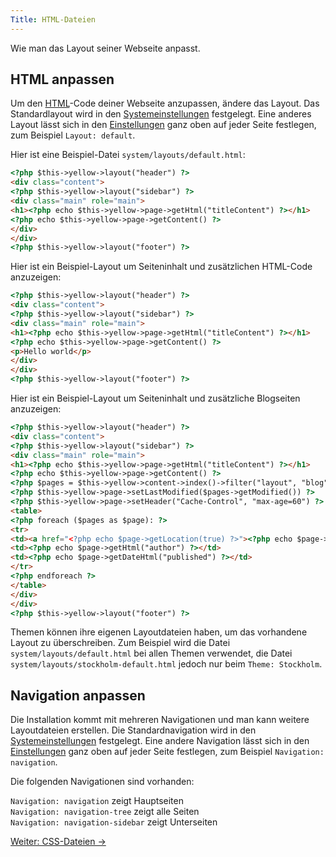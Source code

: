 ```yaml
---
Title: HTML-Dateien
---
```

Wie man das Layout seiner Webseite anpasst.

## HTML anpassen

Um den [HTML](https://www.w3schools.com/html/)-Code deiner Webseite anzupassen, ändere das Layout. Das Standardlayout wird in den [Systemeinstellungen](adjusting-system#systemeinstellungen) festgelegt. Eine anderes Layout lässt sich in den [Einstellungen](markdown-cheat-sheet#einstellungen) ganz oben auf jeder Seite festlegen, zum Beispiel `Layout: default`.


Hier ist eine Beispiel-Datei `system/layouts/default.html`:

``` html
<?php $this->yellow->layout("header") ?>
<div class="content">
<?php $this->yellow->layout("sidebar") ?>
<div class="main" role="main">
<h1><?php echo $this->yellow->page->getHtml("titleContent") ?></h1>
<?php echo $this->yellow->page->getContent() ?>
</div>
</div>
<?php $this->yellow->layout("footer") ?>
```

Hier ist ein Beispiel-Layout um Seiteninhalt und zusätzlichen HTML-Code anzuzeigen:

``` html
<?php $this->yellow->layout("header") ?>
<div class="content">
<?php $this->yellow->layout("sidebar") ?>
<div class="main" role="main">
<h1><?php echo $this->yellow->page->getHtml("titleContent") ?></h1>
<?php echo $this->yellow->page->getContent() ?>
<p>Hello world</p>
</div>
</div>
<?php $this->yellow->layout("footer") ?>
```

Hier ist ein Beispiel-Layout um Seiteninhalt und zusätzliche Blogseiten anzuzeigen:

``` html
<?php $this->yellow->layout("header") ?>
<div class="content">
<?php $this->yellow->layout("sidebar") ?>
<div class="main" role="main">
<h1><?php echo $this->yellow->page->getHtml("titleContent") ?></h1>
<?php echo $this->yellow->page->getContent() ?>
<?php $pages = $this->yellow->content->index()->filter("layout", "blog")->sort("published", false)->limit(5) ?>
<?php $this->yellow->page->setLastModified($pages->getModified()) ?>
<?php $this->yellow->page->setHeader("Cache-Control", "max-age=60") ?>
<table>
<?php foreach ($pages as $page): ?>
<tr>
<td><a href="<?php echo $page->getLocation(true) ?>"><?php echo $page->getHtml("title") ?></a></td>
<td><?php echo $page->getHtml("author") ?></td>
<td><?php echo $page->getDateHtml("published") ?></td>
</tr>
<?php endforeach ?>
</table>
</div>
</div>
<?php $this->yellow->layout("footer") ?>
```

Themen können ihre eigenen Layoutdateien haben, um das vorhandene Layout zu überschreiben. Zum Beispiel wird die Datei `system/layouts/default.html` bei allen Themen verwendet, die Datei `system/layouts/stockholm-default.html` jedoch nur beim `Theme: Stockholm`.

## Navigation anpassen

Die Installation kommt mit mehreren Navigationen und man kann weitere Layoutdateien erstellen. Die Standardnavigation wird in den [Systemeinstellungen](adjusting-system#systemeinstellungen) festgelegt. Eine andere Navigation lässt sich in den [Einstellungen](markdown-cheat-sheet#einstellungen) ganz oben auf jeder Seite festlegen, zum Beispiel `Navigation: navigation`. 

Die folgenden Navigationen sind vorhanden:

`Navigation: navigation` zeigt Hauptseiten  
`Navigation: navigation-tree` zeigt alle Seiten  
`Navigation: navigation-sidebar` zeigt Unterseiten  

[Weiter: CSS-Dateien →](css-files)